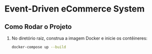 # Event-Driven eCommerce System

## Como Rodar o Projeto

1. No diretório raiz, construa a imagem Docker e inicie os contêineres:

   ```bash
   docker-compose up --build
